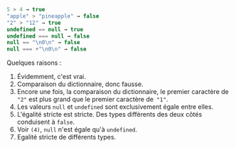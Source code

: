 

```js no-beautify
5 > 4 → true
"apple" > "pineapple" → false
"2" > "12" → true
undefined == null → true
undefined === null → false
null == "\n0\n" → false
null === +"\n0\n" → false
```

Quelques raisons :

1. Évidemment, c'est vrai.
2. Comparaison du dictionnaire, donc fausse.
3. Encore une fois, la comparaison du dictionnaire, le premier caractère de `"2"` est plus grand que le premier caractère de` "1"`.
4. Les valeurs `null` et `undefined` sont exclusivement égale entre elles.
5. L'égalité stricte est stricte. Des types différents des deux côtés conduisent à `false`.
6. Voir `(4)`, `null` n'est égale qu'à `undefined`.
7. Egalité stricte de différents types.
